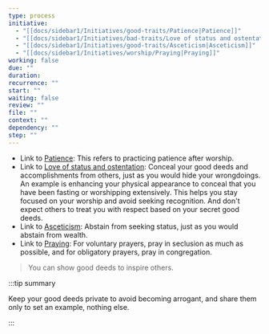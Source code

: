 ```yaml
---
type: process
initiative:
  - "[[docs/sidebar1/Initiatives/good-traits/Patience|Patience]]"
  - "[[docs/sidebar1/Initiatives/bad-traits/Love of status and ostentation|Love of status and ostentation]]"
  - "[[docs/sidebar1/Initiatives/good-traits/Asceticism|Asceticism]]"
  - "[[docs/sidebar1/Initiatives/worship/Praying|Praying]]"
working: false
due: ""
duration: 
recurrence: ""
start: ""
waiting: false
review: ""
file: ""
context: ""
dependency: ""
step: ""
---
```


* Link to [Patience](docs/sidebar1/Initiatives/good-traits/Patience.md): This refers to practicing patience after worship.
* Link to [Love of status and ostentation](docs/sidebar1/Initiatives/bad-traits/Love%20of%20status%20and%20ostentation.md): Conceal your good deeds and accomplishments from others, just as you would hide your wrongdoings. An example is enhancing your physical appearance to conceal that you have been fasting or worshipping extensively. This helps you stay focused on your worship and avoid seeking recognition. And don't expect others to treat you with respect based on your secret good deeds.
* Link to [Asceticism](docs/sidebar1/Initiatives/good-traits/Asceticism.md): Abstain from seeking status, just as you would abstain from wealth.
* Link to [Praying](docs/sidebar1/Initiatives/worship/Praying.md): For voluntary prayers, pray in seclusion as much as possible, and for obligatory prayers, pray in congregation.

> You can show good deeds to inspire others.

:::tip summary

Keep your good deeds private to avoid becoming arrogant, and share them only to set an example, nothing else.

:::
